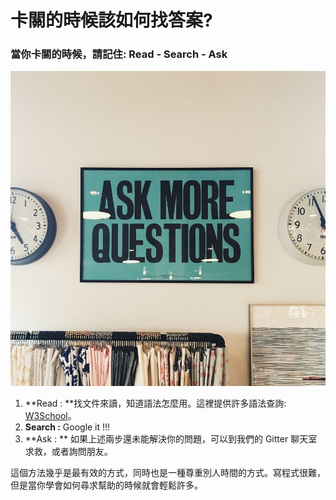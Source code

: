 # 卡關的時候該如何找答案?

### 當你卡關的時候，請記住: Read - Search - Ask

![](/assets/lumvox-88013.jpg)

1. **Read : **找文件來讀，知道語法怎麼用。這裡提供許多語法查詢: [W3School](https://www.w3schools.com/)。
2. **Search :** Google it !!!
3. **Ask : ** 如果上述兩步還未能解決你的問題，可以到我們的 Gitter 聊天室求救，或者詢問朋友。

這個方法幾乎是最有效的方式，同時也是一種尊重別人時間的方式。寫程式很難，但是當你學會如何尋求幫助的時候就會輕鬆許多。

